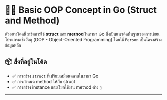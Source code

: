 # 👨‍💻 Basic OOP Concept in Go (Struct and Method)

ตัวอย่างโค้ดนี้สาธิตการใช้ **struct** และ **method** ในภาษา Go ซึ่งเป็นแนวคิดพื้นฐานของการเขียนโปรแกรมเชิงวัตถุ (OOP - Object-Oriented Programming) โดยใช้ `Person` เป็นโครงสร้างข้อมูลหลัก

## 📦 สิ่งที่อยู่ในโค้ด

- ✅ การสร้าง `struct` ที่เปรียบเสมือนคลาสในภาษา Go
- ✅ การกำหนด method ให้กับ struct
- ✅ การสร้าง instance และเรียกใช้งาน method ต่าง ๆ

---
